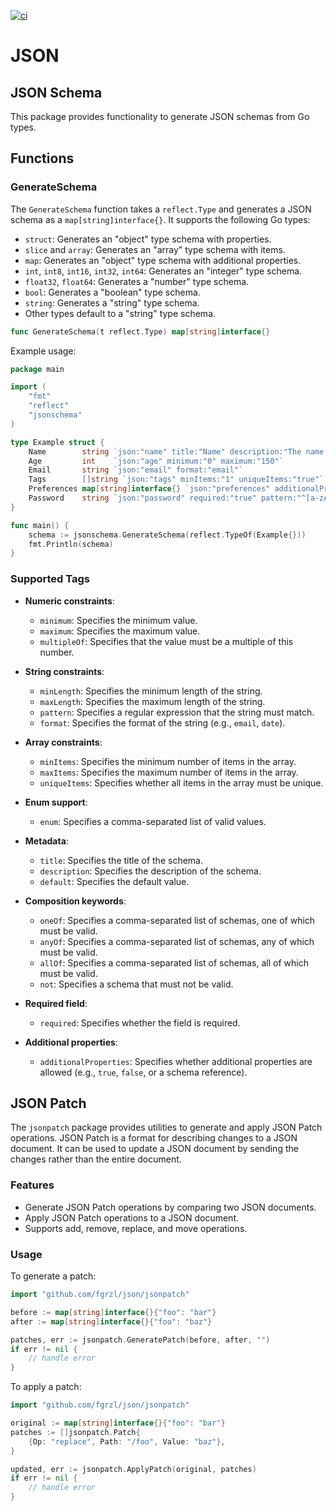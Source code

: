 [![ci](https://github.com/fgrzl/json/actions/workflows/ci.yml/badge.svg)](https://github.com/fgrzl/json/actions/workflows/ci.yml)
# JSON 

## JSON Schema

This package provides functionality to generate JSON schemas from Go types.

## Functions

### GenerateSchema

The `GenerateSchema` function takes a `reflect.Type` and generates a JSON schema as a `map[string]interface{}`. It supports the following Go types:

- `struct`: Generates an "object" type schema with properties.
- `slice` and `array`: Generates an "array" type schema with items.
- `map`: Generates an "object" type schema with additional properties.
- `int`, `int8`, `int16`, `int32`, `int64`: Generates an "integer" type schema.
- `float32`, `float64`: Generates a "number" type schema.
- `bool`: Generates a "boolean" type schema.
- `string`: Generates a "string" type schema.
- Other types default to a "string" type schema.

```go
func GenerateSchema(t reflect.Type) map[string]interface{}
```

Example usage:

```go
package main

import (
    "fmt"
    "reflect"
    "jsonschema"
)

type Example struct {
    Name        string `json:"name" title:"Name" description:"The name of the person" minLength:"1" maxLength:"100"`
    Age         int    `json:"age" minimum:"0" maximum:"150"`
    Email       string `json:"email" format:"email"`
    Tags        []string `json:"tags" minItems:"1" uniqueItems:"true"`
    Preferences map[string]interface{} `json:"preferences" additionalProperties:"true"`
    Password    string `json:"password" required:"true" pattern:"^[a-zA-Z0-9]{8,}$"`
}

func main() {
    schema := jsonschema.GenerateSchema(reflect.TypeOf(Example{}))
    fmt.Println(schema)
}
```

### Supported Tags

- **Numeric constraints**:
  - `minimum`: Specifies the minimum value.
  - `maximum`: Specifies the maximum value.
  - `multipleOf`: Specifies that the value must be a multiple of this number.

- **String constraints**:
  - `minLength`: Specifies the minimum length of the string.
  - `maxLength`: Specifies the maximum length of the string.
  - `pattern`: Specifies a regular expression that the string must match.
  - `format`: Specifies the format of the string (e.g., `email`, `date`).

- **Array constraints**:
  - `minItems`: Specifies the minimum number of items in the array.
  - `maxItems`: Specifies the maximum number of items in the array.
  - `uniqueItems`: Specifies whether all items in the array must be unique.

- **Enum support**:
  - `enum`: Specifies a comma-separated list of valid values.

- **Metadata**:
  - `title`: Specifies the title of the schema.
  - `description`: Specifies the description of the schema.
  - `default`: Specifies the default value.

- **Composition keywords**:
  - `oneOf`: Specifies a comma-separated list of schemas, one of which must be valid.
  - `anyOf`: Specifies a comma-separated list of schemas, any of which must be valid.
  - `allOf`: Specifies a comma-separated list of schemas, all of which must be valid.
  - `not`: Specifies a schema that must not be valid.

- **Required field**:
  - `required`: Specifies whether the field is required.

- **Additional properties**:
  - `additionalProperties`: Specifies whether additional properties are allowed (e.g., `true`, `false`, or a schema reference).

## JSON Patch

The `jsonpatch` package provides utilities to generate and apply JSON Patch operations. JSON Patch is a format for describing changes to a JSON document. It can be used to update a JSON document by sending the changes rather than the entire document.

### Features

- Generate JSON Patch operations by comparing two JSON documents.
- Apply JSON Patch operations to a JSON document.
- Supports add, remove, replace, and move operations.

### Usage

To generate a patch:

```go
import "github.com/fgrzl/json/jsonpatch"

before := map[string]interface{}{"foo": "bar"}
after := map[string]interface{}{"foo": "baz"}

patches, err := jsonpatch.GeneratePatch(before, after, "")
if err != nil {
    // handle error
}
```

To apply a patch:

```go
import "github.com/fgrzl/json/jsonpatch"

original := map[string]interface{}{"foo": "bar"}
patches := []jsonpatch.Patch{
    {Op: "replace", Path: "/foo", Value: "baz"},
}

updated, err := jsonpatch.ApplyPatch(original, patches)
if err != nil {
    // handle error
}
```
